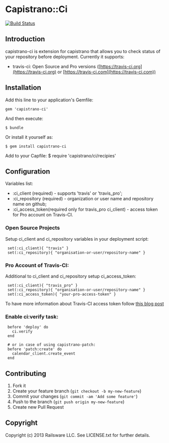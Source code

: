 
# Capistrano::Ci
[![Build Status](https://travis-ci.org/railsware/capistrano-ci.png)](https://travis-ci.org/railsware/capistrano-ci)


## Introduction

capistrano-ci is extension for capistrano that allows you to check status of your repository before deployment. Currently it supports:

  * travis-ci: Open Source and Pro versions ([https://travis-ci.org](https://travis-ci.org) or [https://travis-ci.com](https://travis-ci.com))

## Installation

Add this line to your application's Gemfile:

    gem 'capistrano-ci'

And then execute:

    $ bundle

Or install it yourself as:

    $ gem install capistrano-ci

Add to your Capfile:
    $ require 'capistrano/ci/recipies'

## Configuration

Variables list: 

  * :ci_client (required) - supports 'travis' or 'travis_pro';
  * :ci_repository (required) - organization or user name and repository name on github;
  * :ci_access_token(required only for travis_pro ci_client) - access token for Pro account on Travis-CI.

### Open Source Projects

Setup ci_client and ci_repository variables in your deployment script: 

     set(:ci_client){ "travis" }
     set(:ci_repository){ "organisation-or-user/repository-name" }

### Pro Account of Travis-CI:

Additional to ci_client and ci_repository setup ci_access_token: 

     set(:ci_client){ "travis_pro" }
     set(:ci_repository){ "organisation-or-user/repository-name" }
     set(:ci_access_token){ "your-pro-access-token" }

To have more information about Travis-CI access token follow [this blog post](http://about.travis-ci.org/blog/2013-01-28-token-token-token)

### Enable ci:verify task:

     before 'deploy' do
       ci.verify
     end

     # or in case of using capistrano-patch: 
     before 'patch:create' do
       calendar_client.create_event
     end

## Contributing

1. Fork it
2. Create your feature branch (`git checkout -b my-new-feature`)
3. Commit your changes (`git commit -am 'Add some feature'`)
4. Push to the branch (`git push origin my-new-feature`)
5. Create new Pull Request

## Copyright

Copyright (c) 2013 Railsware LLC. See LICENSE.txt for
further details.